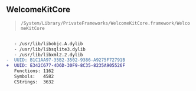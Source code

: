 ## WelcomeKitCore

> `/System/Library/PrivateFrameworks/WelcomeKitCore.framework/WelcomeKitCore`

```diff

   - /usr/lib/libobjc.A.dylib
   - /usr/lib/libsqlite3.dylib
   - /usr/lib/libxml2.2.dylib
-  UUID: B1C1AA97-35B2-3502-9386-A9275F72791B
+  UUID: E342C677-4D6D-30F9-8C35-8235A905526F
   Functions: 1162
   Symbols:   4582
   CStrings:  3632

```
